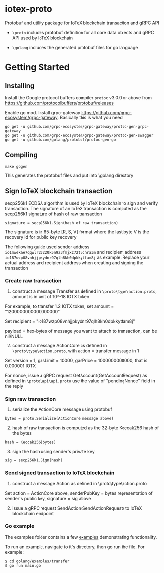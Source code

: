 # iotex-proto
Protobuf and utility package for IoTeX blockchain transaction and gRPC API

- `\proto` includes protobuf definition for all core data objects and gRPC API used by IoTeX blockchain

- `\golang` includes the generated protobuf files for go language

# Getting Started
## Installing
Install the Google protocol buffers compiler `protoc` v3.0.0 or above from https://github.com/protocolbuffers/protobuf/releases

Enable go mod. Install grpc-gateway https://github.com/grpc-ecosystem/grpc-gateway. Basically this is what you need:

```
go get -u github.com/grpc-ecosystem/grpc-gateway/protoc-gen-grpc-gateway
go get -u github.com/grpc-ecosystem/grpc-gateway/protoc-gen-swagger
go get -u github.com/golang/protobuf/protoc-gen-go
```

## Compiling
```
make gogen
```
This generates the protobuf files and put into \golang directory

## Sign IoTeX blockchain transaction
secp256k1 ECDSA algorithm is used by IoTeX blockchain to sign and verify transaction. The signature of an IoTeX transaction is computed as the secp256k1 signature of hash of raw transaction
```
signature = secp256k1.Sign(hash of raw transaction)
```
The signature is in 65-byte [R, S, V] format where the last byte V is the recovery id for public key recovery

The following guide used sender address `io1mwekae7qqwlr23220k5n9z3fmjxz72tuchra3m` and recipient address `io187wzp08vnhjjpkydnr97qlh8kh0dpkkytfam8j` as example. Replace your actual address and recipient address when creating and signing the transaction

### Create raw transaction
1. construct a message Transfer as defined in `\proto\type\action.proto`, amount is in unit of 10^-18 IOTX token

For example, to transfer 1.2 IOTX token, set amount = “1200000000000000000”

Set recipient = "io187wzp08vnhjjpkydnr97qlh8kh0dpkkytfam8j"

payload = hex-bytes of message you want to attach to transaction, can be nil/NULL

2. construct a message ActionCore as defined in `\proto\type\action.proto`, with action = transfer message in 1

Set version = 1, gasLimit = 10000, gasPrice = 1000000000000, that is 0.000001 IOTX

For nonce, issue a gRPC request GetAccount(GetAccountRequest) as defined in `\proto\api\api.proto` use the value of "pendingNonce" field in the reply

### Sign raw transaction
1. serialize the ActionCore message using protobuf
```
bytes = proto.Serialize(ActionCore message above)
```
2. hash of raw transaction is computed as the 32-byte Keccak256 hash of the bytes
```
hash = Keccak256(bytes)
```
3. sign the hash using sender's private key
```
sig = secp256k1.Sign(hash)
```

### Send signed transaction to IoTeX blockchain
1. construct a message Action as defined in \proto\type\action.proto

Set action = ActionCore above, senderPubKey = bytes representation of sender's public key, signature = sig above

2. issue a gRPC request SendAction(SendActionRequest) to IoTeX blockchain endpoint

### Go example

The examples folder contains a few [examples](golang/examples) demonstrating functionality.

To run an example, navigate to it's directory, then go run the file. For example:

```
$ cd golang/examples/transfer
$ go run main.go
```
